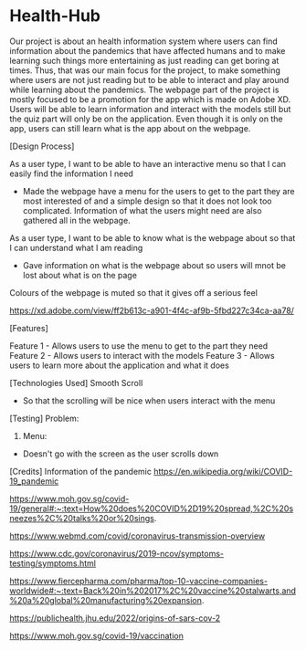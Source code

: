 # Health-Hub
Our project is about an health information system where users can find information about the pandemics that have affected humans and to make learning such things more entertaining as just reading can get boring at times. Thus, that was our main focus for the project, to make something where users are not just reading but to be able to interact and play around while learning about the pandemics. The webpage part of the project is mostly focused to be a promotion for the app which is made on Adobe XD.
Users will be able to learn information and interact with the models still but the quiz part will only be on the application. Even though it is only on the app, users can still learn what is the app about on the webpage.

[Design Process]

As a user type, I want to be able to have an interactive menu so that I can easily find the information I need
 - Made the webpage have a menu for the users to get to the part they are most interested of and a simple design so that it does not look too complicated.
   Information of what the users might need are also gathered all in the webpage.
   
As a user type, I want to be able to know what is the webpage about so that I can understand what I am reading
- Gave information on what is the webpage about so users will mnot be lost about what is on the page

Colours of the webpage is muted so that it gives off a serious feel

https://xd.adobe.com/view/ff2b613c-a901-4f4c-af9b-5fbd227c34ca-aa78/

[Features]

Feature 1 - Allows users to use the menu to get to the part they need
Feature 2 - Allows users to interact with the models
Feature 3 - Allows users to learn more about the application and what it does

[Technologies Used]
Smooth Scroll
<script src="https://cdn.jsdelivr.net/gh/cferdinandi/smooth-scroll/dist/smooth-scroll.polyfills.min.js"></script>
- So that the scrolling will be nice when users interact with the menu

[Testing]
Problem:
1) Menu:
  - Doesn't go with the screen as the user scrolls down
  
[Credits]
Information of the pandemic
https://en.wikipedia.org/wiki/COVID-19_pandemic 

https://www.moh.gov.sg/covid-19/general#:~:text=How%20does%20COVID%2D19%20spread,%2C%20sneezes%2C%20talks%20or%20sings. 

https://www.webmd.com/covid/coronavirus-transmission-overview 

https://www.cdc.gov/coronavirus/2019-ncov/symptoms-testing/symptoms.html 

https://www.fiercepharma.com/pharma/top-10-vaccine-companies-worldwide#:~:text=Back%20in%202017%2C%20vaccine%20stalwarts,and%20a%20global%20manufacturing%20expansion. 

https://publichealth.jhu.edu/2022/origins-of-sars-cov-2 

https://www.moh.gov.sg/covid-19/vaccination 
